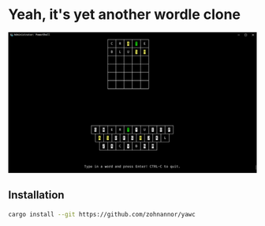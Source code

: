 # Yeah, it's yet another wordle clone

![game](./assets/2022-02-19-23-41-49.png)

## Installation

```bash
cargo install --git https://github.com/zohnannor/yawc
```
